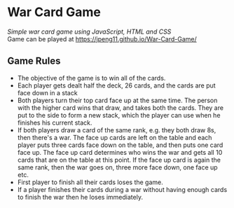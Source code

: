 # War Card Game

_Simple war card game using JavaScript, HTML and CSS_<br/>
Game can be played at https://jpeng11.github.io/War-Card-Game/

## Game Rules

- The objective of the game is to win all of the cards.
- Each player gets dealt half the deck, 26 cards, and the cards are put face down in a stack
- Both players turn their top card face up at the same time. The person with the higher card wins that draw, and takes both the cards. They are put to the side to form a new stack, which the player can use when he finishes his current stack.
- If both players draw a card of the same rank, e.g. they both draw 8s, then there's a war. The face up cards are left on the table and each player puts three cards face down on the table, and then puts one card face up. The face up card determines who wins the war and gets all 10 cards that are on the table at this point. If the face up card is again the same rank, then the war goes on, three more face down, one face up etc.
- First player to finish all their cards loses the game.
- If a player finishes their cards during a war without having enough cards to finish the war then he loses immediately.
